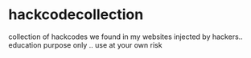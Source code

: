 # hackcodecollection
collection of hackcodes we found in my websites injected by hackers.. education purpose only .. use at your own risk
